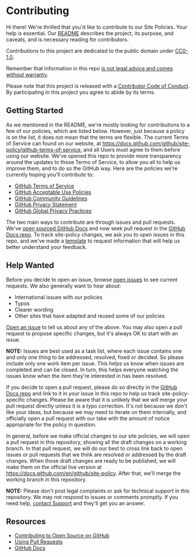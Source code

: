 # Contributing

Hi there! We're thrilled that you'd like to contribute to our Site Policies. Your help is essential. Our [README](README.md) describes the project, its purpose, and caveats, and is necessary reading for contributors.

Contributions to this project are dedicated to the public domain under [CC0-1.0](LICENSE.md).

Remember that information in this repo [is not legal advice and comes without warranty](README.md#disclaimer).

Please note that this project is released with a [Contributor Code of Conduct](CODE_OF_CONDUCT.md). By participating in this project you agree to abide by its terms.

## Getting Started

As we mentioned in the README, we're mostly looking for contributions to a few of our policies, which are listed below. However, just because a policy is on the list, it does not mean that the terms are flexible. The current Terms of Service can found on our website, at https://docs.github.com/github/site-policy/github-terms-of-service, and all Users must agree to them before using our website. We've opened this repo to provide more transparency around the updates to those Terms of Service, to allow you all to help us improve them, and to do so the GitHub way. Here are the policies we're currently hoping you'll contribute to:

* [GitHub Terms of Service](https://docs.github.com/github/site-policy/github-terms-of-service)
* [GitHub Acceptable Use Policies](https://docs.github.com/en/free-pro-team@latest/github/site-policy/github-acceptable-use-policies)
* [GitHub Community Guidelines](https://docs.github.com/en/github/site-policy/github-community-guidelines)
* [GitHub Privacy Statement](https://docs.github.com/github/site-policy/github-privacy-statement)
* [GitHub Global Privacy Practices](https://docs.github.com/github/site-policy/global-privacy-practices)


The two main ways to contribute are through issues and pull requests. We've [open sourced GitHub Docs](https://github.blog/2020-10-07-github-docs-are-now-open-source/) and now seek pull request in the [GitHub Docs repo](https://github.com/github/docs). To track site-policy changes, we ask you to open issues in this repo, and we've made a [template](https://github.com/github/site-policy/issues/new) to request information that will help us better understand your feedback.
## Help Wanted

Before you decide to open an issue, browse [open issues](https://github.com/github/site-policy/issues) to see current requests. We also generally want to hear about:

* International issues with our policies
* Typos
* Clearer wording
* Other sites that have adapted and reused some of our policies

[Open an issue](https://github.com/github/site-policy/issues/new) to tell us about any of the above. You may also open a pull request to propose specific changes, but it's always OK to start with an issue.

**NOTE:** Issues are best used as a task list, where each issue contains one and only one thing to be addressed, resolved, fixed or decided. So please include only one work item per issue. This helps us know when issues are completed and can be closed. In turn, this helps everyone watching the issues know when the item they're interested in has been resolved.

If you decide to open a pull request, please do so directly in the [GitHub Docs repo](https://github.com/github/docs) and link to it in your issue in this repo to help us track site-policy-specific changes. Please be aware that it is unlikely that we will merge your pull request directly unless it is a typo correction. It's not because we don't like your ideas, but because we may need to iterate on them internally, and officially open a pull request with our take with the amount of notice appropriate for the policy in question.

In general, before we make official changes to our site policies, we will open a pull request in this repository, showing all the draft changes on a working branch. In that pull request, we will do our best to cross link back to open issues or pull requests that we think are resolved or addressed by the draft changes. When those draft changes are ready to be published, we will make them on the official live version at https://docs.github.com/en/github/site-policy. After that, we'll merge the working branch in this repository.

**NOTE:** Please don't post legal complaints or ask for technical support in this repository. We may not respond to issues or comments promptly. If you need help, [contact Support](https://github.com/contact) and they'll get you an answer.

## Resources

- [Contributing to Open Source on GitHub](https://opensource.guide/how-to-contribute/)
- [Using Pull Requests](https://docs.github.com/github/collaborating-with-issues-and-pull-requests/about-pull-requests)
- [GitHub Docs](https://docs.github.com)
